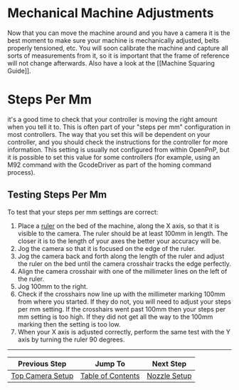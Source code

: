 # Mechanical Machine Adjustments

Now that you can move the machine around and you have a camera it is the best moment to make sure your machine is mechanically adjusted, belts properly tensioned, etc. You will soon calibrate the machine and capture all sorts of measurements from it, so it is important that the frame of reference will not change afterwards. Also have a look at the [[Machine Squaring Guide]].

# Steps Per Mm

it's a good time to check that your controller is moving the right amount when you tell it to. This is often part of your "steps per mm" configuration in most controllers. The way that you set this will be dependent on your controller, and you should check the instructions for the controller for more information. This setting is usually not configured from within OpenPnP, but it is possible to set this value for some controllers (for example, using an M92 command with the GcodeDriver as part of the homing command process).

## Testing Steps Per Mm

To test that your steps per mm settings are correct:

1. Place a [ruler](http://amzn.to/2642K3R) on the bed of the machine, along the X axis, so that it is visible to the camera. The ruler should be at least 100mm in length. The closer it is to the length of your axes the better your accuracy will be.
2. Jog the camera so that it is focused on the edge of the ruler.
3. Jog the camera back and forth along the length of the ruler and adjust the ruler on the bed until the camera crosshair tracks the edge perfectly.
4. Align the camera crosshair with one of the millimeter lines on the left of the ruler.
5. Jog 100mm to the right.
6. Check if the crosshairs now line up with the millimeter marking 100mm from where you started. If they do not, you will need to adjust your steps per mm setting. If the crosshairs went past 100mm then your steps per mm setting is too high. If they did not get all the way to the 100mm marking then the setting is too low.
7. When your X axis is adjusted correctly, perform the same test with the Y axis by turning the ruler 90 degrees.


***

| Previous Step                 | Jump To                 | Next Step                                   |
| ----------------------------- | ----------------------- | ------------------------------------------- |
| [Top Camera Setup](https://github.com/openpnp/openpnp/wiki/Setup-and-Calibration%3A-Top-Camera-Setup) | [Table of Contents](https://github.com/openpnp/openpnp/wiki/Setup-and-Calibration) | [Nozzle Setup](https://github.com/openpnp/openpnp/wiki/Setup-and-Calibration%3A-Nozzle-Setup) |